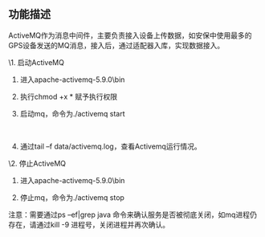 ## 功能描述

   ActiveMQ作为消息中间件，主要负责接入设备上传数据，如安保中使用最多的GPS设备发送的MQ消息，接入后，通过适配器入库，实现数据接入。

\1.   启动ActiveMQ

1)   进入apache-activemq-5.9.0\bin

2)   执行chmod  +x  * 赋予执行权限

3)   启动mq，命令为./activemq start

​                                                  

4)   通过tail  –f  data/activemq.log，查看Activemq运行情况。

   

\2.   停止ActiveMQ

1)   进入apache-activemq-5.9.0\bin

2)   停止mq，命令为./activemq stop 

   

注意：需要通过ps –ef|grep java 命令来确认服务是否被彻底关闭，如mq进程仍存在，请通过kill -9 进程号，关闭进程并再次确认。

